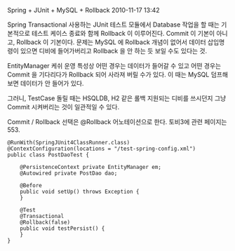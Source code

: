 Spring + JUnit + MySQL + Rollback
2010-11-17 13:42

Spring Transactional 사용하는 JUnit 테스트 모듈에서 Database 작업을 할 때는
기본적으로 테스트 케이스 종료와 함께 Rollback 이 이루어진다.
Commit 이 기본이 아니고, Rollback 이 기본이다.
문제는 MySQL 에 Rollback 개념이 없어서 데이터 삽입명령이 있으면 디비에 들어가버리고
Rollback 을 안 하는 듯 보일 수도 있다는 것.

EntityManager 케쉬 운영 특성상 어떤 경우는 데이터가 들어갈 수 있고
어떤 경우는 Commit 을 기다리다가 Rollback 되어 사라져 버릴 수가 있다.
이 때는 MySQL 덤프해보면 데이터가 안 들어가 있다.

그러니, TestCase 돌릴 때는 HSQLDB, H2 같은 롤백 지원되는 디비를 쓰시던지
그냥 Commit 시켜버리는 것이 일관적일 수 있다.

Commit / Rollback 선택은 @Rollback 어노테이션으로 한다.
토비3에 관련 페이지는 553.

	@RunWith(SpringJUnit4ClassRunner.class)
	@ContextConfiguration(locations = "/test-spring-config.xml")
	public class PostDaoTest {
	
		@PersistenceContext private EntityManager em;
		@Autowired private PostDao dao;
	
		@Before
		public void setUp() throws Exception {
		}
	
		@Test
		@Transactional
		@Rollback(false)
		public void testPersist() {
		}
	}
	
	